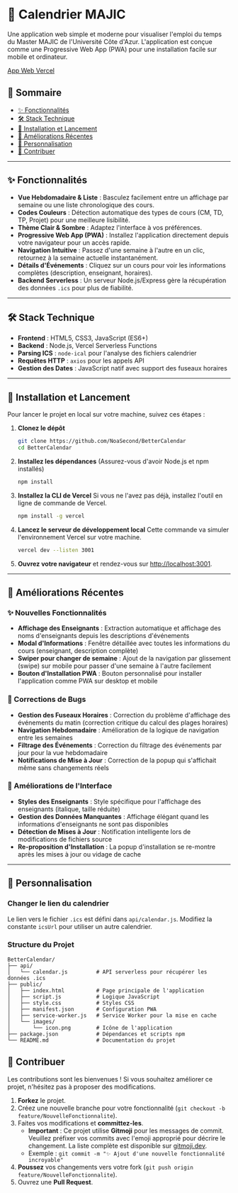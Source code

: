 # 📅 Calendrier MAJIC

Une application web simple et moderne pour visualiser l'emploi du temps du Master MAJIC de l'Université Côte d'Azur. L'application est conçue comme une Progressive Web App (PWA) pour une installation facile sur mobile et ordinateur.

[App Web Vercel](https://better-calendar-sand.vercel.app)

## 📖 Sommaire

- [✨ Fonctionnalités](#-fonctionnalités)
- [🛠️ Stack Technique](#️-stack-technique)
- [🚀 Installation et Lancement](#-installation-et-lancement)
- [🔧 Améliorations Récentes](#-améliorations-récentes)
- [🎨 Personnalisation](#-personnalisation)
- [🤝 Contribuer](#-contribuer)

-----

## ✨ Fonctionnalités

  - **Vue Hebdomadaire & Liste** : Basculez facilement entre un affichage par semaine ou une liste chronologique des cours.
  - **Codes Couleurs** : Détection automatique des types de cours (CM, TD, TP, Projet) pour une meilleure lisibilité.
  - **Thème Clair & Sombre** : Adaptez l'interface à vos préférences.
  - **Progressive Web App (PWA)** : Installez l'application directement depuis votre navigateur pour un accès rapide.
  - **Navigation Intuitive** : Passez d'une semaine à l'autre en un clic, retournez à la semaine actuelle instantanément.
  - **Détails d'Événements** : Cliquez sur un cours pour voir les informations complètes (description, enseignant, horaires).
  - **Backend Serverless** : Un serveur Node.js/Express gère la récupération des données `.ics` pour plus de fiabilité.

-----

## 🛠️ Stack Technique

  - **Frontend** : HTML5, CSS3, JavaScript (ES6+)
  - **Backend** : Node.js, Vercel Serverless Functions
  - **Parsing ICS** : `node-ical` pour l'analyse des fichiers calendrier
  - **Requêtes HTTP** : `axios` pour les appels API
  - **Gestion des Dates** : JavaScript natif avec support des fuseaux horaires

-----

## 🚀 Installation et Lancement

Pour lancer le projet en local sur votre machine, suivez ces étapes :

1.  **Clonez le dépôt**

    ```bash
    git clone https://github.com/NoaSecond/BetterCalendar
    cd BetterCalendar
    ```

2.  **Installez les dépendances**
    (Assurez-vous d'avoir Node.js et npm installés)

    ```bash
    npm install
    ```

3.  **Installez la CLI de Vercel**
    Si vous ne l'avez pas déjà, installez l'outil en ligne de commande de Vercel.

    ```bash
    npm install -g vercel
    ```

4.  **Lancez le serveur de développement local**
    Cette commande va simuler l'environnement Vercel sur votre machine.

    ```bash
    vercel dev --listen 3001
    ```

5.  **Ouvrez votre navigateur** et rendez-vous sur [http://localhost:3001](http://localhost:3001).

-----

## 🔧 Améliorations Récentes

### ✨ Nouvelles Fonctionnalités
- **Affichage des Enseignants** : Extraction automatique et affichage des noms d'enseignants depuis les descriptions d'événements
- **Modal d'Informations** : Fenêtre détaillée avec toutes les informations du cours (enseignant, description complète)
- **Swiper pour changer de semaine** : Ajout de la navigation par glissement (swipe) sur mobile pour passer d'une semaine à l'autre facilement
- **Bouton d'Installation PWA** : Bouton personnalisé pour installer l'application comme PWA sur desktop et mobile

### 🐛 Corrections de Bugs
- **Gestion des Fuseaux Horaires** : Correction du problème d'affichage des événements du matin (correction critique du calcul des plages horaires)
- **Navigation Hebdomadaire** : Amélioration de la logique de navigation entre les semaines
- **Filtrage des Événements** : Correction du filtrage des événements par jour pour la vue hebdomadaire
- **Notifications de Mise à Jour** : Correction de la popup qui s'affichait même sans changements réels

### 🎨 Améliorations de l'Interface
- **Styles des Enseignants** : Style spécifique pour l'affichage des enseignants (italique, taille réduite)
- **Gestion des Données Manquantes** : Affichage élégant quand les informations d'enseignants ne sont pas disponibles
- **Détection de Mises à Jour** : Notification intelligente lors de modifications de fichiers source
- **Re-proposition d'Installation** : La popup d'installation se re-montre après les mises à jour ou vidage de cache

-----

## 🎨 Personnalisation

### Changer le lien du calendrier

Le lien vers le fichier `.ics` est défini dans `api/calendar.js`. Modifiez la constante `icsUrl` pour utiliser un autre calendrier.

### Structure du Projet

```
BetterCalendar/
├── api/
│   └── calendar.js         # API serverless pour récupérer les données .ics
├── public/
│   ├── index.html          # Page principale de l'application
│   ├── script.js           # Logique JavaScript
│   ├── style.css           # Styles CSS
│   ├── manifest.json       # Configuration PWA
│   ├── service-worker.js   # Service Worker pour la mise en cache
│   └── images/
│       └── icon.png        # Icône de l'application
├── package.json            # Dépendances et scripts npm
└── README.md               # Documentation du projet
```

## 🤝 Contribuer

Les contributions sont les bienvenues ! Si vous souhaitez améliorer ce projet, n'hésitez pas à proposer des modifications.

1.  **Forkez** le projet.
2.  Créez une nouvelle branche pour votre fonctionnalité (`git checkout -b feature/NouvelleFonctionnalite`).
3.  Faites vos modifications et **committez-les**.
      - **Important** : Ce projet utilise **Gitmoji** pour les messages de commit. Veuillez préfixer vos commits avec l'emoji approprié pour décrire le changement. La liste complète est disponible sur [gitmoji.dev](https://gitmoji.dev/).
      - Exemple : `git commit -m "✨ Ajout d'une nouvelle fonctionnalité incroyable"`
4.  **Poussez** vos changements vers votre fork (`git push origin feature/NouvelleFonctionnalite`).
5.  Ouvrez une **Pull Request**.